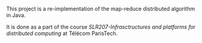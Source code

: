 This project is a re-implementation of the map-reduce distributed algorithm in Java.

It is done as a part of the course *SLR207-Infrasctructures and platforms for distributed computing* at Télécom ParisTech.
